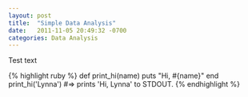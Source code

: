 ```yaml
---
layout: post
title:  "Simple Data Analysis"
date:   2011-11-05 20:49:32 -0700
categories: Data Analysis
---
```


Test text 

{% highlight ruby %}
def print_hi(name)
  puts "Hi, #{name}"
end
print_hi('Lynna')
#=> prints 'Hi, Lynna' to STDOUT.
{% endhighlight %}